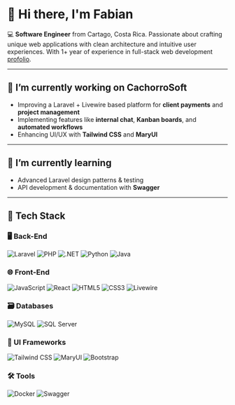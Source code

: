 # 👋 Hi there, I'm Fabian

💻 **Software Engineer** from Cartago, Costa Rica. Passionate about crafting unique web applications with clean architecture and intuitive user experiences. With 1+ year of experience in full-stack web development [profolio](https://sage-duckanoo-87d769.netlify.app/).

---

## 🔭 I’m currently working on CachorroSoft

- Improving a Laravel + Livewire based platform for **client payments** and **project management**
- Implementing features like **internal chat**, **Kanban boards**, and **automated workflows**
- Enhancing UI/UX with **Tailwind CSS** and **MaryUI**

---

## 🌱 I’m currently learning

- Advanced Laravel design patterns & testing
- API development & documentation with **Swagger**
---

## 🧠 Tech Stack

### 🖥️ Back-End  
![Laravel](https://img.shields.io/badge/Laravel-%23FF2D20.svg?style=for-the-badge&logo=laravel&logoColor=white)
![PHP](https://img.shields.io/badge/PHP-%23777BB4.svg?style=for-the-badge&logo=php&logoColor=white)
![.NET](https://img.shields.io/badge/.NET-512BD4?style=for-the-badge&logo=dotnet&logoColor=white)
![Python](https://img.shields.io/badge/Python-3776AB?style=for-the-badge&logo=python&logoColor=white)
![Java](https://img.shields.io/badge/Java-ED8B00?style=for-the-badge&logo=java&logoColor=white)

### 🌐 Front-End  
![JavaScript](https://img.shields.io/badge/JavaScript-F7DF1E?style=for-the-badge&logo=javascript&logoColor=black)
![React](https://img.shields.io/badge/React-20232A?style=for-the-badge&logo=react&logoColor=61DAFB)
![HTML5](https://img.shields.io/badge/HTML5-E34F26?style=for-the-badge&logo=html5&logoColor=white)
![CSS3](https://img.shields.io/badge/CSS3-1572B6?style=for-the-badge&logo=css3&logoColor=white)
![Livewire](https://img.shields.io/badge/Livewire-4E1D95?style=for-the-badge&logo=laravel&logoColor=white)

### 🗃️ Databases  
![MySQL](https://img.shields.io/badge/MySQL-4479A1?style=for-the-badge&logo=mysql&logoColor=white)
![SQL Server](https://img.shields.io/badge/Microsoft_SQL_Server-CC2927?style=for-the-badge&logo=microsoftsqlserver&logoColor=white)

### 🎨 UI Frameworks  
![Tailwind CSS](https://img.shields.io/badge/Tailwind_CSS-38B2AC?style=for-the-badge&logo=tailwind-css&logoColor=white)
![MaryUI](https://img.shields.io/badge/MaryUI-38B2AC?style=for-the-badge&logo=laravel&logoColor=white)
![Bootstrap](https://img.shields.io/badge/Bootstrap-563D7C?style=for-the-badge&logo=bootstrap&logoColor=white)

### 🛠️ Tools  
![Docker](https://img.shields.io/badge/Docker-2496ED?style=for-the-badge&logo=docker&logoColor=white)
![Swagger](https://img.shields.io/badge/Swagger-85EA2D?style=for-the-badge&logo=swagger&logoColor=black)

